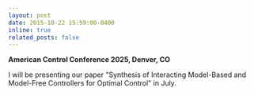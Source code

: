 ```yaml
---
layout: post
date: 2015-10-22 15:59:00-0400
inline: true
related_posts: false
---
```


**American Control Conference 2025, Denver, CO**

I will be presenting our paper "Synthesis of Interacting Model-Based and Model-Free Controllers for Optimal Control" in July.
